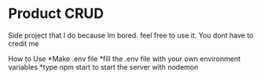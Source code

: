 # Product CRUD

Side project that I do because Im bored. feel free to use it. You dont have to credit me

How to Use
*Make .env file
*fill the .env file with your own environment variables
*type npm start to start the server with nodemon
